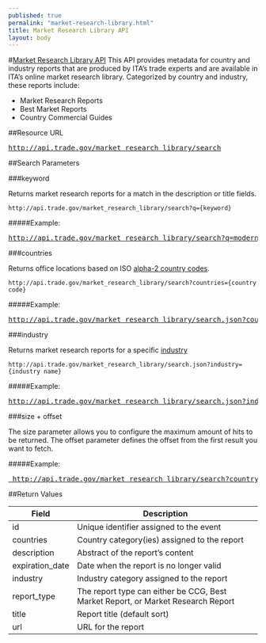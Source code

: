 ```yaml
---
published: true
permalink: "market-research-library.html"
title: Market Research Library API
layout: body
---
```


#<a href="market-research-library.html">Market Research Library API</a>
This API provides metadata for country and industry reports that are produced by ITA’s trade experts and are available in ITA’s online market research library.  Categorized by country and industry, these reports include:

* Market Research Reports
* Best Market Reports
* Country Commercial Guides

##Resource URL

<div><a href="http://api.trade.gov/market_research_library/search"><pre>http://api.trade.gov/market_research_library/search</pre></a></div>

##Search Parameters

###keyword

Returns market research reports for a match in the description or title fields.

    http://api.trade.gov/market_research_library/search?q={keyword}

#####Example:

<div><a href="http://api.trade.gov/market_research_library/search?q=modernization"><pre>http://api.trade.gov/market_research_library/search?q=modernization</pre></a></div>

###countries

Returns office locations based on ISO [alpha-2 country codes](http://www.iso.org/iso/home/standards/country_codes/country_names_and_code_elements.htm).

    http://api.trade.gov/market_research_library/search?countries={country code}

#####Example:

<div><a href="http://api.trade.gov/market_research_library/search.json?countries=MX"><pre>http://api.trade.gov/market_research_library/search.json?countries=MX</pre></a></div>

###industry

Returns market research reports for a specific [industry](industry-list-market-research-library.html)

    http://api.trade.gov/market_research_library/search.json?industry={industry name}

#####Example:

<div><a href="http://api.trade.gov/market_research_library/search.json?industry=agribusiness"><pre>http://api.trade.gov/market_research_library/search.json?industry=agribusiness</pre></a></div>

###size + offset

The size parameter allows you to configure the maximum amount of hits to be returned. The offset parameter defines the offset from the first result you want to fetch.

#####Example:

<div><a href=" http://api.trade.gov/market_research_library/search?country=BR&size=1&offset=1"><pre> http://api.trade.gov/market_research_library/search?country=BR&size=1&offset=1</pre></a></div>

##Return Values

| Field           | Description                                                     |
| --------------- | --------------------------------------------------------------- |
| id              | Unique identifier assigned to the event                         |
| countries       | Country category(ies) assigned to the report                    |
| description     | Abstract of the report’s content                                |
| expiration_date | Date when the report is no longer valid                         |
| industry        | Industry category assigned to the report                        |
| report_type     | The report type can either be CCG, Best Market Report, or Market Research Report|
| title           | Report title  (default sort)                                    |
| url             | URL for the report                                              |
